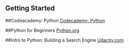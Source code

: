 ## Getting Started

##Codeacademy: Python
[Codecademy: Python](http://www.codecademy.com/tracks/python)

##Python for Beginners
[Python.org](https://www.python.org/about/gettingstarted)

##Intro to Python: Building a Search Engine
[Udacity.com](https://www.udacity.com/course/cs101)
